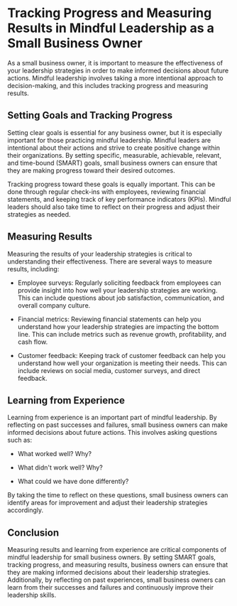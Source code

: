 Tracking Progress and Measuring Results in Mindful Leadership as a Small Business Owner
===================================================================================================================================================================================================

As a small business owner, it is important to measure the effectiveness of your leadership strategies in order to make informed decisions about future actions. Mindful leadership involves taking a more intentional approach to decision-making, and this includes tracking progress and measuring results.

Setting Goals and Tracking Progress
-----------------------------------

Setting clear goals is essential for any business owner, but it is especially important for those practicing mindful leadership. Mindful leaders are intentional about their actions and strive to create positive change within their organizations. By setting specific, measurable, achievable, relevant, and time-bound (SMART) goals, small business owners can ensure that they are making progress toward their desired outcomes.

Tracking progress toward these goals is equally important. This can be done through regular check-ins with employees, reviewing financial statements, and keeping track of key performance indicators (KPIs). Mindful leaders should also take time to reflect on their progress and adjust their strategies as needed.

Measuring Results
-----------------

Measuring the results of your leadership strategies is critical to understanding their effectiveness. There are several ways to measure results, including:

* Employee surveys: Regularly soliciting feedback from employees can provide insight into how well your leadership strategies are working. This can include questions about job satisfaction, communication, and overall company culture.

* Financial metrics: Reviewing financial statements can help you understand how your leadership strategies are impacting the bottom line. This can include metrics such as revenue growth, profitability, and cash flow.

* Customer feedback: Keeping track of customer feedback can help you understand how well your organization is meeting their needs. This can include reviews on social media, customer surveys, and direct feedback.

Learning from Experience
------------------------

Learning from experience is an important part of mindful leadership. By reflecting on past successes and failures, small business owners can make informed decisions about future actions. This involves asking questions such as:

* What worked well? Why?

* What didn't work well? Why?

* What could we have done differently?

By taking the time to reflect on these questions, small business owners can identify areas for improvement and adjust their leadership strategies accordingly.

Conclusion
----------

Measuring results and learning from experience are critical components of mindful leadership for small business owners. By setting SMART goals, tracking progress, and measuring results, business owners can ensure that they are making informed decisions about their leadership strategies. Additionally, by reflecting on past experiences, small business owners can learn from their successes and failures and continuously improve their leadership skills.
